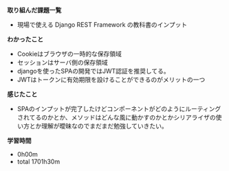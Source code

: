 **取り組んだ課題一覧**
* 現場で使える Django REST Framework の教科書のインプット

**わかったこと**
* Cookieはブラウザの一時的な保存領域
* セッションはサーバ側の保存領域
* djangoを使ったSPAの開発ではJWT認証を推奨してる。
* JWTはトークンに有効期限を設けることができるのがメリットの一つ

**感じたこと**
* SPAのインプットが完了したけどコンポーネントがどのようにルーティングされてるのかとか、メソッドはどんな風に動かすのかとかシリアライザの使い方とか理解が曖昧なのでまだまだ勉強していきたい。

**学習時間**
* 0h00m
 * total 1701h30m
